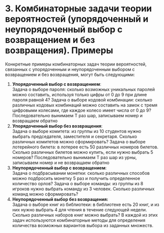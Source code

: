 # 3. Комбинаторные задачи теории вероятностей (упорядоченный и неупорядоченный выбор с возвращением и без возвращения). Примеры

Конкретные примеры комбинаторных задач теории вероятностей, связанных с упорядоченным и неупорядоченным выбором с возвращением и без возвращения, могут быть следующими:

1. **Упорядоченный выбор с возвращением**:  
Задача о выборе пароля: сколько возможных уникальных паролей можно составить, используя только цифры от 0 до 9 при длине пароля равной 4?
Задача о выборе кодовой комбинации: сколько различных кодовых комбинаций можно составить на замок с тремя цифровыми колесами, где каждое колесо имеет числа от 0 до 9?
Последовательно вынимаем T раз шар, записываем номер и возвращаем обратно
2. **Упорядоченный выбор без возвращения**:  
Задача о выборе комитета: из группы из 10 студентов нужно выбрать председателя, заместителя и секретаря. Сколько различных комитетов можно сформировать?
Задача о выборе лотерейного билета: в лотерее есть 50 различных номеров билетов. Сколько различных билетов можно купить, если нужно выбрать 5 номеров?
Последовательно вынимаем T раз шар из урны, записываем номер и не возвращаем обратно
3. **Неупорядоченный выбор с возвращением**:  
Задача о подбрасывании монетки: сколько различных способов можно подбросить монетку 5 раз и получить определенное количество орлов?
Задача о выборе команды: из группы из 8 игроков нужно выбрать команду из 3 человек. Сколько различных команд можно сформировать?
4. **Неупорядоченный выбор без возвращения:**  
Задача о выборе книг из библиотеки: в библиотеке есть 20 книг, и из них нужно выбрать 4 для чтения в течение следующей недели. Сколько различных наборов книг можно выбрать?
В каждой из этих задач используются комбинаторные методы для определения количества возможных вариантов выбора из заданных множеств.
